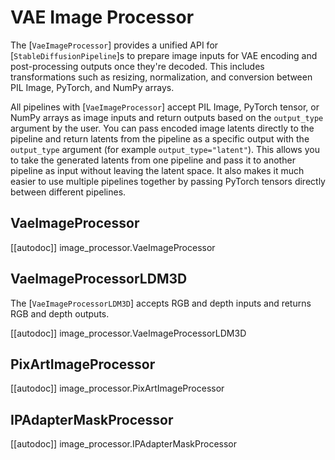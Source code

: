 <!--Copyright 2025 The HuggingFace Team. All rights reserved.

Licensed under the Apache License, Version 2.0 (the "License"); you may not use this file except in compliance with
the License. You may obtain a copy of the License at

http://www.apache.org/licenses/LICENSE-2.0

Unless required by applicable law or agreed to in writing, software distributed under the License is distributed on
an "AS IS" BASIS, WITHOUT WARRANTIES OR CONDITIONS OF ANY KIND, either express or implied. See the License for the
specific language governing permissions and limitations under the License.
-->

# VAE Image Processor

The [`VaeImageProcessor`] provides a unified API for [`StableDiffusionPipeline`]s to prepare image inputs for VAE encoding and post-processing outputs once they're decoded. This includes transformations such as resizing, normalization, and conversion between PIL Image, PyTorch, and NumPy arrays.

All pipelines with [`VaeImageProcessor`] accept PIL Image, PyTorch tensor, or NumPy arrays as image inputs and return outputs based on the `output_type` argument by the user. You can pass encoded image latents directly to the pipeline and return latents from the pipeline as a specific output with the `output_type` argument (for example `output_type="latent"`). This allows you to take the generated latents from one pipeline and pass it to another pipeline as input without leaving the latent space. It also makes it much easier to use multiple pipelines together by passing PyTorch tensors directly between different pipelines.

## VaeImageProcessor

[[autodoc]] image_processor.VaeImageProcessor

## VaeImageProcessorLDM3D

The [`VaeImageProcessorLDM3D`] accepts RGB and depth inputs and returns RGB and depth outputs.

[[autodoc]] image_processor.VaeImageProcessorLDM3D

## PixArtImageProcessor

[[autodoc]] image_processor.PixArtImageProcessor

## IPAdapterMaskProcessor

[[autodoc]] image_processor.IPAdapterMaskProcessor
